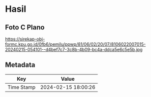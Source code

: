 # Hasil

## Foto C Plano

https://sirekap-obj-formc.kpu.go.id/0fb6/pemilu/ppwp/81/06/02/20/07/8106022007015-20240215-054101--d4bef7c7-3c8b-4b09-bc4a-ddca5e6c5e5b.jpg


## Metadata

| Key        | Value               |
| ---------- | ------------------- |
| Time Stamp | 2024-02-15 18:00:26 |



